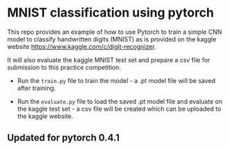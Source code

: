 # MNIST classification using pytorch
This repo provides an example of how to use Pytorch to train a simple CNN model to classify handwritten digits (MNIST) as is provided on the kaggle website https://www.kaggle.com/c/digit-recognizer. 

It will also evaluate the kaggle MNIST test set and prepare a csv file for submission to this practice competition. 

* Run the `train.py` file to train the model - a .pt model file will be saved after training.

* Run the `evaluate.py` file to load the saved .pt model file and evaluate on the kaggle test set - a csv file will be created which can be uploaded to the kaggle website.


## Updated for pytorch 0.4.1
